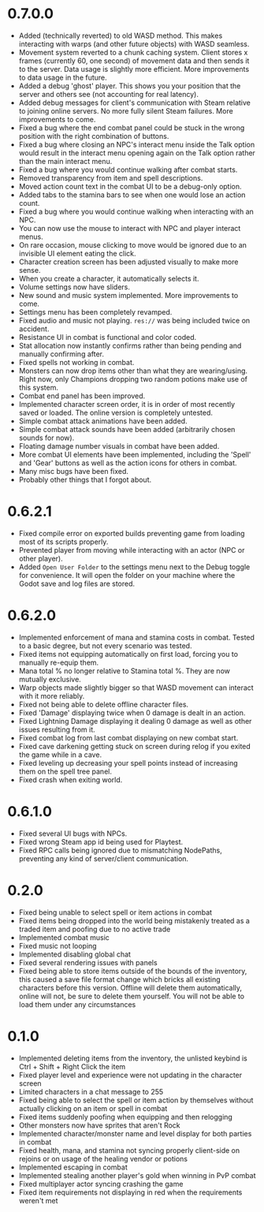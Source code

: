 # 0.7.0.0

- Added (technically reverted) to old WASD method. This makes interacting with warps (and other future objects) with WASD seamless.
- Movement system reverted to a chunk caching system. Client stores x frames (currently 60, one second) of movement data and then sends it to the server. Data usage is slightly more efficient. More improvements to data usage in the future.
- Added a debug 'ghost' player. This shows you your position that the server and others see (not accounting for real latency).
- Added debug messages for client's communication with Steam relative to joining online servers. No more fully silent Steam failures. More improvements to come.
- Fixed a bug where the end combat panel could be stuck in the wrong position with the right combination of buttons.
- Fixed a bug where closing an NPC's interact menu inside the Talk option would result in the interact menu opening again on the Talk option rather than the main interact menu.
- Fixed a bug where you would continue walking after combat starts.
- Removed transparency from item and spell descriptions.
- Moved action count text in the combat UI to be a debug-only option.
- Added tabs to the stamina bars to see when one would lose an action count.
- Fixed a bug where you would continue walking when interacting with an NPC.
- You can now use the mouse to interact with NPC and player interact menus.
- On rare occasion, mouse clicking to move would be ignored due to an invisible UI element eating the click.
- Character creation screen has been adjusted visually to make more sense.
- When you create a character, it automatically selects it.
- Volume settings now have sliders.
- New sound and music system implemented. More improvements to come.
- Settings menu has been completely revamped.
- Fixed audio and music not playing. `res://` was being included twice on accident.
- Resistance UI in combat is functional and color coded.
- Stat allocation now instantly confirms rather than being pending and manually confirming after.
- Fixed spells not working in combat.
- Monsters can now drop items other than what they are wearing/using. Right now, only Champions dropping two random potions make use of this system.
- Combat end panel has been improved.
- Implemented character screen order, it is in order of most recently saved or loaded. The online version is completely untested.
- Simple combat attack animations have been added.
- Simple combat attack sounds have been added (arbitrarily chosen sounds for now).
- Floating damage number visuals in combat have been added.
- More combat UI elements have been implemented, including the 'Spell' and 'Gear' buttons as well as the action icons for others in combat.
- Many misc bugs have been fixed.
- Probably other things that I forgot about.

# 0.6.2.1

- Fixed compile error on exported builds preventing game from loading most of its scripts properly.
- Prevented player from moving while interacting with an actor (NPC or other player).
- Added `Open User Folder` to the settings menu next to the Debug toggle for convenience. It will open the folder on your machine where the Godot save and log files are stored.

# 0.6.2.0

- Implemented enforcement of mana and stamina costs in combat. Tested to a basic degree, but not every scenario was tested.
- Fixed items not equipping automatically on first load, forcing you to manually re-equip them.
- Mana total % no longer relative to Stamina total %. They are now mutually exclusive.
- Warp objects made slightly bigger so that WASD movement can interact with it more reliably.
- Fixed not being able to delete offline character files.
- Fixed 'Damage' displaying twice when 0 damage is dealt in an action.
- Fixed Lightning Damage displaying it dealing 0 damage as well as other issues resulting from it.
- Fixed combat log from last combat displaying on new combat start.
- Fixed cave darkening getting stuck on screen during relog if you exited the game while in a cave.
- Fixed leveling up decreasing your spell points instead of increasing them on the spell tree panel.
- Fixed crash when exiting world.

# 0.6.1.0

- Fixed several UI bugs with NPCs.
- Fixed wrong Steam app id being used for Playtest.
- Fixed RPC calls being ignored due to mismatching NodePaths, preventing any kind of server/client communication.

# 0.2.0

- Fixed being unable to select spell or item actions in combat
- Fixed items being dropped into the world being mistakenly treated as a traded item and poofing due to no active trade
- Implemented combat music
- Fixed music not looping
- Implemented disabling global chat
- Fixed several rendering issues with panels
- Fixed being able to store items outside of the bounds of the inventory, this caused a save file format change which bricks all existing characters before this version. Offline will delete them automatically, online will not, be sure to delete them yourself. You will not be able to load them under any circumstances

# 0.1.0

- Implemented deleting items from the inventory, the unlisted keybind is Ctrl + Shift + Right Click the item
- Fixed player level and experience were not updating in the character screen
- Limited characters in a chat message to 255
- Fixed being able to select the spell or item action by themselves without actually clicking on an item or spell in combat
- Fixed items suddenly poofing when equipping and then relogging
- Other monsters now have sprites that aren't Rock
- Implemented character/monster name and level display for both parties in combat
- Fixed health, mana, and stamina not syncing properly client-side on rejoins or on usage of the healing vendor or potions
- Implemented escaping in combat
- Implemented stealing another player's gold when winning in PvP combat
- Fixed multiplayer actor syncing crashing the game
- Fixed item requirements not displaying in red when the requirements weren't met
